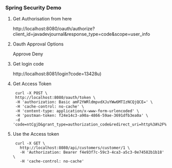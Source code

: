 <h3> Spring Security Demo</h3>

1. Get Authorisation from here 

    http://localhost:8080/oauth/authorize?client_id=javadevjournal&response_type=code&scope=user_info

2. Oauth Approval Options 

     Approve 
     Deny 
     
3. Get login code 

    http://localhost:8081/login?code=13428u)

4. Get Access Token 

        curl -X POST \
        http://localhost:8080/oauth/token \
        -H 'authorization: Basic amF2YWRldmpvdXJuYWw6MTIzNCQjQCE=' \
        -H 'cache-control: no-cache' \
        -H 'content-type: application/x-www-form-urlencoded' \
        -H 'postman-token: f24e14c3-a90a-4866-59ae-3691dfb3ea0a' \
        -d 'code=ntCgjD&grant_type=authorization_code&redirect_uri=http%3A%2F%2Flocalhost%3A8081%2Flogin&scope=user_info'

5. Use the Access token 

        curl -X GET \
          http://localhost:8080/api/customers/customer/1 \
          -H 'Authorization: Bearer f4e93f7c-59c3-4ca3-a5c3-0e74582b1b18' \
          -H 'cache-control: no-cache'